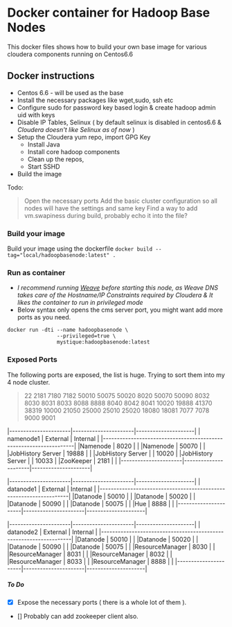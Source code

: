 # Docker container for Hadoop Base Nodes

This docker files shows how to build your own base image for various cloudera components running on Centos6.6

## Docker instructions
* Centos 6.6 - will be used as the base
* Install the necessary packages like wget,sudo, ssh etc
* Configure sudo for password key based login & create hadoop admin uid with keys
* Disable IP Tables, Selinux ( by default selinux is disabled in centos6.6 & *Cloudera doesn't like Selinux as of now* )
* Setup the Cloudera yum repo, import GPG Key
	* Install Java
	* Install core hadoop components
	* Clean up the repos,
	* Start SSHD
* Build the image

Todo:

> Open the necessary ports
> Add the basic cluster configuration so all nodes will have the settings and same key
> Find a way to add vm.swapiness during build, probably echo it into the file?

### Build your image

Build your image using the dockerfile `docker build --tag="local/hadoopbasenode:latest" .`

### Run as container
* _I recommend running [Weave](https://github.com/weaveworks/weave) before starting this node, as Weave DNS takes care of the Hostname/IP Constraints required by Cloudera & It likes the container to run in privileged mode_
* Below syntax only opens the cms server port, you might want add more ports as you need.

```
docker run -dti --name hadoopbasenode \
				--privileged=true \
				mystique:hadoopbasenode:latest

```

### Exposed Ports
The following ports are exposed, the list is huge. Trying to sort them into my 4 node cluster.
> 22 2181 7180 7182 50010 50075 50020 8020 50070 50090 8032 8030 8031 8033 8088 8888 8040 8042 8041 10020 19888 41370 38319 10000 21050 25000 25010 25020 18080 18081 7077 7078 9000 9001

|----------------------|----------------------|---------------------|
|     namenode1        |     External	      |        Internal     |
|-------------------------------------------------------------------|
|Namenode              |      8020            |                     |
|Namenode              |      50070           |                     |
|JobHistory Server     |      19888           |                     |
|JobHistory Server     |                      |          10020      |
|JobHistory Server     |                      |          10033      |
|ZooKeeper             |      2181            |                     |
|----------------------|----------------------|---------------------|

|----------------------|----------------------|---------------------|
|     datanode1        |     External	      |        Internal     |
|-------------------------------------------------------------------|
|Datanode              |      50010           |                     |
|Datanode              |      50020           |                     |
|Datanode              |      50090           |                     |
|Datanode              |      50075           |                     |
|Hue                   |      8888            |                     |
|----------------------|----------------------|---------------------|

|----------------------|----------------------|---------------------|
|     datanode2        |     External	      |        Internal     |
|-------------------------------------------------------------------|
|Datanode              |      50010           |                     |
|Datanode              |      50020           |                     |
|Datanode              |      50090           |                     |
|Datanode              |      50075           |                     |
|ResourceManager       |      8030            |                     |
|ResourceManager       |      8031            |                     |
|ResourceManager       |      8032            |                     |
|ResourceManager       |      8033            |                     |
|ResourceManager       |      8888            |                     |
|----------------------|----------------------|---------------------|

##### To Do
- [x] Expose the necessary ports ( there is a whole lot of them ).
- [] Probably can add zookeeper client also.


